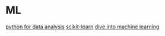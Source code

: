 # ML
[python for data analysis](https://github.com/iamseancheney/python_for_data_analysis_2nd_chinese_version)
[scikit-learn](https://hands1ml.apachecn.org/#/docs/8)
[dive into machine learning](https://tangshusen.me/Dive-into-DL-PyTorch/#/read_guide)
